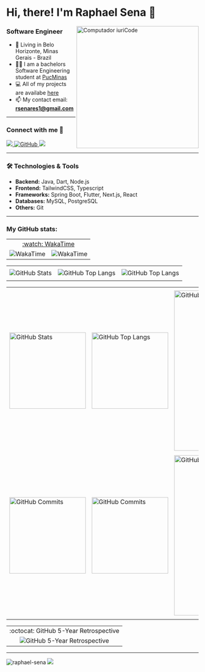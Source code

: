 # Hi, there! I'm Raphael Sena 🤙

<img src="https://raw.githubusercontent.com/MicaelliMedeiros/micaellimedeiros/master/image/computer-illustration.png" min-width="320px" max-width="320px" width="320px" align="right" alt="Computador iuriCode">

### Software Engineer
- 📍 Living in Belo Horizonte, Minas Gerais - Brazil
- 👨‍🎓 I am a bachelors Software Engineering student at [PucMinas](https://www.pucminas.br/unidade/praca-da-liberdade/ensino/graduacao/Paginas/Engenharia-de-Software.aspx)
- 💻 All of my projects are availabe [here](https://github.com/raphael-sena?tab=repositories)
- 📫 My contact email: **rsenares1@gmail.com**

---

### Connect with me 🤝
  <a href="https://www.linkedin.com/in/raphael-sena/" target="_blank">
    <img src="https://custom-icon-badges.demolab.com/badge/LinkedIn-0A66C2?logo=linkedin-white&logoColor=white">
  </a>
  <a href="https://github.com/raphael-sena/raphael-sena/">
    <img src="https://img.shields.io/badge/GitHub-%23121011.svg?logo=github&logoColor=white" alt="GitHub"/>
  </a>
  <a href="https://raphaelsena.com" target="_blank">
    <img src="https://img.shields.io/badge/Personal-Website-black"/>
  </a>

---

### 🛠️ Technologies & Tools
- **Backend:** Java, Dart, Node.js
- **Frontend:** TailwindCSS, Typescript
- **Frameworks:** Spring Boot, Flutter, Next.js, React
- **Databases:** MySQL, PostgreSQL
- **Others:** Git

---

###  My GitHub stats:

<div>
  <div align="center">
    <table>
      <tr>
        <td align="center" colspan="2"><a href="https://wakatime.com/@raphaelsena">:watch: WakaTime</a></td>
      </tr> 
      <tr>
        <td>
          <img alt="WakaTime" src="https://github-readme-stats.vercel.app/api/wakatime?username=raphaelsena&theme=dark&langs_count=12"/>
        </td>
        <td>
          <img alt="WakaTime" src="https://github-readme-stats.vercel.app/api/wakatime?username=raphaelsena&theme=dark&layout=compact"/>
        </td>
      </tr>
    </table>
    <table>
      <tr>
        <td align="center" colspan="3"></td>
      </tr> 
      <tr>
        <td>
          <img alt="GitHub Stats" src="https://github-readme-stats.vercel.app/api?username=raphael-sena&show=reviews,discussions_started,discussions_answered,prs_merged,prs_merged_percentage&rank_icon=percentile&theme=dark&locale=pt-br&card_width=480"/>
        </td>
        <td>
          <img alt="GitHub Top Langs" src="https://github-readme-stats.vercel.app/api/top-langs/?username=raphael-sena&theme=dark&locale=pt-br&langs_count=7"/>
        </td>
        <td>
          <img alt="GitHub Top Langs" src="https://github-readme-stats.vercel.app/api/top-langs/?username=raphael-sena&layout=pie&theme=dark&locale=pt-br"/>
        </td>
      </tr>
      <tr>
        <td align="center" colspan="3"></td>
      </tr> 
    </table>
    <table>
      <tr>
        <td align="center" colspan="3"></td>
      </tr> 
      <tr>
        <td>
          <img alt="GitHub Stats" width="200px" src="http://github-profile-summary-cards.vercel.app/api/cards/stats?username=raphael-sena&theme=github_dark"/>
        </td>
        <td>
          <img alt="GitHub Top Langs" width="200px" src="http://github-profile-summary-cards.vercel.app/api/cards/repos-per-language?username=raphael-sena&theme=github_dark"/>
        </td>
        <td>
          <img alt="GitHub Details" width="420px" src="http://github-profile-summary-cards.vercel.app/api/cards/profile-details?username=raphael-sena&theme=github_dark"/>
        </td>
      </tr>
      <tr>
        <td align="center" colspan="3"></td>
      </tr> 
      <tr>
        <td>
          <img alt="GitHub Commits" width="200px" src="http://github-profile-summary-cards.vercel.app/api/cards/productive-time?username=raphael-sena&theme=github_dark&utcOffset=8"/>
        </td>
        <td>
          <img alt="GitHub Commits" width="200px" src="http://github-profile-summary-cards.vercel.app/api/cards/most-commit-language?username=raphael-sena&theme=github_dark"/>
        </td>
        <td>
          <img alt="GitHub Streak" width="420px" src="https://streak-stats.demolab.com?user=raphael-sena&theme=dark&locale=pt_BR&date_format=j%20M%5B%20Y%5D"/>
        </td>
      </tr>
      <tr>
        <td align="center" colspan="3"></td>
      </tr>
    </table>
  </div>
  <div align="center">
    <table>
      <tr>
        <td align="center">:octocat: GitHub 5-Year Retrospective</td>
      </tr>
      <tr>
        <td align="center"><img src="./images/github-contributions_3x_postspark_2025-10-06_11-24-54.png" alt="GitHub 5-Year Retrospective"></td>
      </tr>
    </table>
  </div>
</div>

---

<div align="left"> 
  <a>
    <img src="https://komarev.com/ghpvc/?username=raphael-sena&label=Profile%20views&color=0e75b6&style=flat" alt="raphael-sena" /> 
  </a>
  <a>
    <img src="https://wakatime.com/badge/user/5fd978fd-1abf-4ea3-86a1-bb6c94d6bd88.svg"/>
  </a>
</div>          
